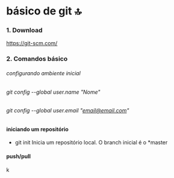 # básico de git :top:

### 1. Download
https://git-scm.com/

### 2. Comandos básico

###### configurando ambiente inicial
  ###### git config --global user.name "Nome"  
  ###### git config --global user.email "email@email.com"  


#### iniciando um repositório
* git init 
 Inicia um repositório local. O branch inicial é o *master 
 
#### push/pull
k
